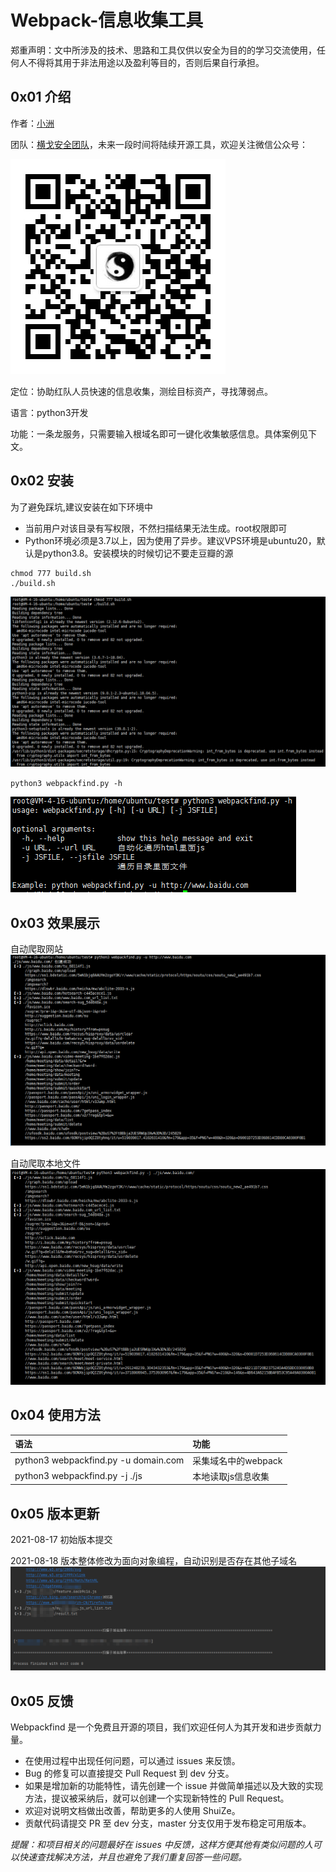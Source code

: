 # Webpack-信息收集工具

郑重声明：文中所涉及的技术、思路和工具仅供以安全为目的的学习交流使用，任何人不得将其用于非法用途以及盈利等目的，否则后果自行承担。

## 0x01 介绍

作者：[小洲](https://github.com/xz-zone)

团队：[横戈安全团队](imgs/logo.jpg)，未来一段时间将陆续开源工具，欢迎关注微信公众号：

![logo](imgs/logo.jpg)

定位：协助红队人员快速的信息收集，测绘目标资产，寻找薄弱点。

语言：python3开发

功能：一条龙服务，只需要输入根域名即可一键化收集敏感信息。具体案例见下文。


## 0x02 安装

为了避免踩坑,建议安装在如下环境中

* 当前用户对该目录有写权限，不然扫描结果无法生成。root权限即可
* Python环境必须是3.7以上，因为使用了异步。建议VPS环境是ubuntu20，默认是python3.8。安装模块的时候切记不要走豆瓣的源

```
chmod 777 build.sh
./build.sh
```
![three](imgs/three.png)

`python3 webpackfind.py -h`

![help](imgs/help.png)

## 0x03 效果展示

自动爬取网站
![one](imgs/one.png)

自动爬取本地文件
![two](imgs/two.png)

## 0x04 使用方法 

| 语法                                                       | 功能                                          |
| :------------------------------------------------------- | :-------------------------------------------- |
| python3 webpackfind.py -u domain.com            	   	| 采集域名中的webpack                           |
| python3 webpackfind.py -j ./js                   	| 本地读取js信息收集                            |


## 0x05 版本更新

2021-08-17 初始版本提交

2021-08-18 版本整体修改为面向对象编程，自动识别是否存在其他子域名
![four](imgs/four.png)

## 0x05 反馈

Webpackfind 是一个免费且开源的项目，我们欢迎任何人为其开发和进步贡献力量。

* 在使用过程中出现任何问题，可以通过 issues 来反馈。
* Bug 的修复可以直接提交 Pull Request 到 dev 分支。
* 如果是增加新的功能特性，请先创建一个 issue 并做简单描述以及大致的实现方法，提议被采纳后，就可以创建一个实现新特性的 Pull Request。
* 欢迎对说明文档做出改善，帮助更多的人使用 ShuiZe。
* 贡献代码请提交 PR 至 dev 分支，master 分支仅用于发布稳定可用版本。

*提醒：和项目相关的问题最好在 issues 中反馈，这样方便其他有类似问题的人可以快速查找解决方法，并且也避免了我们重复回答一些问题。*



